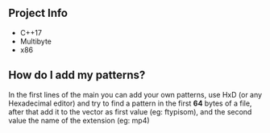 ## Project Info
- C++17
- Multibyte
- x86
## How do I add my patterns?
In the first lines of the main you can add your own patterns, use HxD (or any Hexadecimal editor) and try to find a pattern in the first **64** bytes of a file, after that add it to the vector as first value (eg: ftypisom), and the second value the name of the extension (eg: mp4)